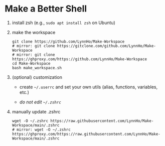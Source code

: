 # Make a Better Shell
1. install zsh (e.g., `sudo apt install zsh` on Ubuntu)
2. make the workspace

    ```console
    git clone https://github.com/LynnHo/Make-Workspace
    # mirror: git clone https://gitclone.com/github.com/LynnHo/Make-Workspace
    # mirror: git clone https://ghproxy.com/https://github.com/LynnHo/Make-Workspace
    cd Make-Workspace
    bash make_workspace.sh
    ```

3. (optional) customization

   + create `~/.userrc` and set your own utils (alias, functions, variables, etc.)
  
   + *do not edit `~/.zshrc`*

5. manually update .zshrc

    ```console
    wget -O ~/.zshrc https://raw.githubusercontent.com/LynnHo/Make-Workspace/main/.zshrc
    # mirror: wget -O ~/.zshrc https://ghproxy.com/https://raw.githubusercontent.com/LynnHo/Make-Workspace/main/.zshrc
    ```
